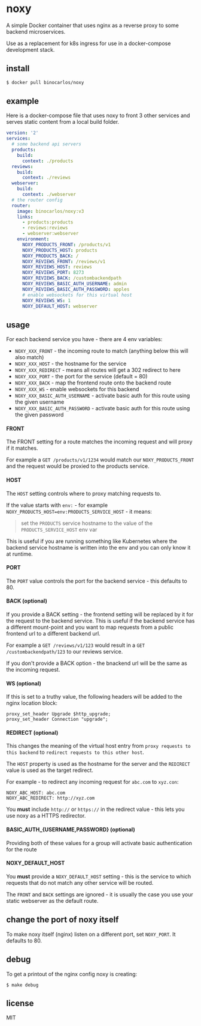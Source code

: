 # noxy

A simple Docker container that uses nginx as a reverse proxy to some backend microservices.

Use as a replacement for k8s ingress for use in a docker-compose development stack.

## install

```bash
$ docker pull binocarlos/noxy
```

## example

Here is a docker-compose file that uses noxy to front 3 other services and serves static content from a local build folder.

```yaml
version: '2'
services:
  # some backend api servers
  products:
    build:
      context: ./products
  reviews:
    build:
      context: ./reviews
  webserver:
    build:
      context: ./webserver
  # the router config
  router:
    image: binocarlos/noxy:v3
    links:
      - products:products
      - reviews:reviews
      - webserver:webserver
    environment:
      NOXY_PRODUCTS_FRONT: /products/v1
      NOXY_PRODUCTS_HOST: products
      NOXY_PRODUCTS_BACK: /
      NOXY_REVIEWS_FRONT: /reviews/v1
      NOXY_REVIEWS_HOST: reviews
      NOXY_REVIEWS_PORT: 8273
      NOXY_REVIEWS_BACK: /custombackendpath
      NOXY_REVIEWS_BASIC_AUTH_USERNAME: admin
      NOXY_REVIEWS_BASIC_AUTH_PASSWORD: apples
      # enable websockets for this virtual host
      NOXY_REVIEWS_WS: 1
      NOXY_DEFAULT_HOST: webserver
```

## usage

For each backend service you have - there are 4 env variables:
 
 * `NOXY_XXX_FRONT` - the incoming route to match (anything below this will also match)
 * `NOXY_XXX_HOST` - the hostname for the service
 * `NOXY_XXX_REDIRECT` - means all routes will get a 302 redirect to here
 * `NOXY_XXX_PORT` - the port for the service (default = 80)
 * `NOXY_XXX_BACK` - map the frontend route onto the backend route
 * `NOXY_XXX_WS` - enable websockets for this backend
 * `NOXY_XXX_BASIC_AUTH_USERNAME` - activate basic auth for this route using the given username
 * `NOXY_XXX_BASIC_AUTH_PASSWORD` - activate basic auth for this route using the given password

#### FRONT

The FRONT setting for a route matches the incoming request and will proxy if it matches.

For example a `GET /products/v1/1234` would match our `NOXY_PRODUCTS_FRONT` and the request would be proxied to the products service.

#### HOST

The `HOST` setting controls where to proxy matching requests to.

If the value starts with `env:` - for example `NOXY_PRODUCTS_HOST=env:PRODUCTS_SERVICE_HOST` - it means:

> set the `PRODUCTS` service hostname to the value of the `PRODUCTS_SERVICE_HOST` env var

This is useful if you are running something like Kubernetes where the backend service hostname is written into the env and you can only know it at runtime.

#### PORT

The `PORT` value controls the port for the backend service - this defaults to 80.

#### BACK (optional)

If you provide a BACK setting - the frontend setting will be replaced by it for the request to the backend service.  This is useful if the backend service has a different mount-point and you want to map requests from a public frontend url to a different backend url.

For example a `GET /reviews/v1/123` would result in a `GET /custombackendpath/123` to our reviews service.

If you don't provide a BACK option - the bnackend url will be the same as the incoming request.

#### WS (optional)

If this is set to a truthy value, the following headers will be added to the nginx location block:

```
proxy_set_header Upgrade $http_upgrade;
proxy_set_header Connection "upgrade";
```

#### REDIRECT (optional)

This changes the meaning of the virtual host entry from `proxy requests to this backend` to `redirect requests to this other host`.

The `HOST` property is used as the hostname for the server and the `REDIRECT` value is used as the target redirect.

For example - to redirect any incoming request for `abc.com` to `xyz.con`:

```
NOXY_ABC_HOST: abc.com
NOXY_ABC_REDIRECT: http://xyz.com
```

You **must** include `http://` or `https://` in the redirect value - this lets you use noxy as a HTTPS redirector.

#### BASIC_AUTH_{USERNAME,PASSWORD} (optional)

Providing both of these values for a group will activate basic authentication for the route

#### NOXY_DEFAULT_HOST

You **must** provide a `NOXY_DEFAULT_HOST` setting - this is the service to which requests that do not match any other service will be routed.

The `FRONT` and `BACK` settings are ignored - it is usually the case you use your static webserver as the default route.

## change the port of noxy itself

To make noxy itself (nginx) listen on a different port, set `NOXY_PORT`. It defaults to 80.

## debug

To get a printout of the nginx config noxy is creating:

```
$ make debug
```

## license

MIT
